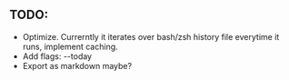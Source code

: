 ## TODO:
- Optimize. Currerntly it iterates over bash/zsh history file everytime it runs, implement caching.
- Add flags: --today
- Export as markdown maybe?
